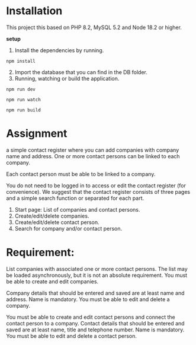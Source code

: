 # Installation
This project this based on PHP 8.2, MySQL 5.2 and Node 18.2 or higher.

**setup**
1. Install the dependencies by running.
```
npm install
```
2. Import the database that you can find in the DB folder.
3. Running, watching or build the application.
```
npm run dev
```
```
npm run watch
```
```
npm run build
```

#  Assignment
a simple contact register where you can add companies with company name and address. One or more contact persons can be linked to each company.

Each contact person must be able to be linked to a company.

You do not need to be logged in to access or edit the contact register (for convenience).
We suggest that the contact register consists of three pages and a simple search function or separated for each part.
1. Start page: List of companies and contact persons.
2. Create/edit/delete companies.
3. Create/edit/delete contact person.
4. Search for company and/or contact person.

# Requirement:
List companies with associated one or more contact persons. The list may be loaded asynchronously, but it is not an absolute requirement. You must be able to create and edit companies.

Company details that should be entered and saved are at least name and address. Name is mandatory. You must be able to edit and delete a company.

You must be able to create and edit contact persons and connect the contact person to a company. Contact details that should be entered and saved are at least name, title and telephone number. Name is mandatory. You must be able to edit and delete a contact person.


